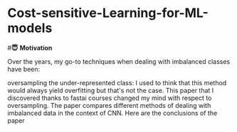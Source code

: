 # Cost-sensitive-Learning-for-ML-models


#**😇** **Motivation**

Over the years, my go-to techniques when dealing with imbalanced classes have been:

oversampling the under-represented class: I used to think that this method would always yield overfitting but that's not the case. This paper that I discovered thanks to fastai courses changed my mind with respect to oversampling. The paper compares different methods of dealing with imbalanced data in the context of CNN. Here are the conclusions of the paper

